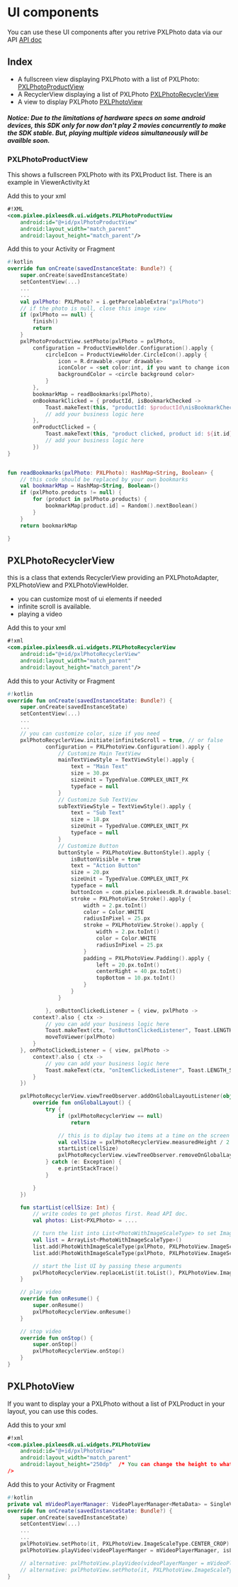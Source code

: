 # UI components
You can use these UI components after you retrive PXLPhoto data via our API [API doc](API.md)

## Index
- A fullscreen view displaying PXLPhoto with a list of PXLPhoto: [PXLPhotoProductView](#PXLPhotoProductView)
- A RecyclerView displaying a list of PXLPhoto [PXLPhotoRecyclerView](#PXLPhotoRecyclerView)
- A view to display PXLPhoto [PXLPhotoView](#PXLPhotoView)

##### Notice: Due to the limitations of hardware specs on some android devices, this SDK only for now don't play 2 movies concurrently to make the SDK stable. But, playing multiple videos simultaneously will be availble soon.

### PXLPhotoProductView
This shows a fullscreen PXLPhoto with its PXLProduct list. There is an example in ViewerActivity.kt

Add this to your xml
```xml
#!XML
<com.pixlee.pixleesdk.ui.widgets.PXLPhotoProductView
    android:id="@+id/pxlPhotoProductView"
    android:layout_width="match_parent"
    android:layout_height="match_parent"/>
```
Add this to your Activity or Fragment
```kotlin
#!kotlin
override fun onCreate(savedInstanceState: Bundle?) {
    super.onCreate(savedInstanceState)
    setContentView(...)
    ...
    ...
    val pxlPhoto: PXLPhoto? = i.getParcelableExtra("pxlPhoto")
    // if the photo is null, close this image view
    if (pxlPhoto == null) {
        finish()
        return
    }
    pxlPhotoProductView.setPhoto(pxlPhoto = pxlPhoto,
        configuration = ProductViewHolder.Configuration().apply {
            circleIcon = ProductViewHolder.CircleIcon().apply {
                icon = R.drawable.<your drawable>
                iconColor = <set color:int, if you want to change icon's color>
                backgroundColor = <circle background color>
            }
        },
        bookmarkMap = readBookmarks(pxlPhoto),
        onBookmarkClicked = { productId, isBookmarkChecked ->
            Toast.makeText(this, "productId: $productId\nisBookmarkChecked: $isBookmarkChecked", Toast.LENGTH_SHORT).show()
            // add your business logic here
        },
        onProductClicked = {
            Toast.makeText(this, "product clicked, product id: ${it.id}", Toast.LENGTH_SHORT).show()
            // add your business logic here
        })
}


fun readBookmarks(pxlPhoto: PXLPhoto): HashMap<String, Boolean> {
    // this code should be replaced by your own bookmarks
    val bookmarkMap = HashMap<String, Boolean>()
    if (pxlPhoto.products != null) {
        for (product in pxlPhoto.products) {
            bookmarkMap[product.id] = Random().nextBoolean()
        }
    }
    return bookmarkMap

}

```
## PXLPhotoRecyclerView
this is a class that extends RecyclerView providing an PXLPhotoAdapter, PXLPhotoView and PXLPhotoViewHolder.
- you can customize most of ui elements if needed
- infinite scroll is available.
- playing a video

Add this to your xml
```xml
#!xml
<com.pixlee.pixleesdk.ui.widgets.PXLPhotoRecyclerView
    android:id="@+id/pxlPhotoRecyclerView"
    android:layout_width="match_parent"
    android:layout_height="match_parent"/>
```

Add this to your Activity or Fragment
```kotlin
#!kotlin
override fun onCreate(savedInstanceState: Bundle?) {
    super.onCreate(savedInstanceState)
    setContentView(...)
    ...
    ...
    // you can customize color, size if you need
    pxlPhotoRecyclerView.initiate(infiniteScroll = true, // or false
            configuration = PXLPhotoView.Configuration().apply {
                // Customize Main TextView
                mainTextViewStyle = TextViewStyle().apply {
                    text = "Main Text"
                    size = 30.px
                    sizeUnit = TypedValue.COMPLEX_UNIT_PX
                    typeface = null
                }
                // Customize Sub TextView
                subTextViewStyle = TextViewStyle().apply {
                    text = "Sub Text"
                    size = 18.px
                    sizeUnit = TypedValue.COMPLEX_UNIT_PX
                    typeface = null
                }
                // Customize Button
                buttonStyle = PXLPhotoView.ButtonStyle().apply {
                    isButtonVisible = true
                    text = "Action Button"
                    size = 20.px
                    sizeUnit = TypedValue.COMPLEX_UNIT_PX
                    typeface = null
                    buttonIcon = com.pixlee.pixleesdk.R.drawable.baseline_play_arrow_white_24
                    stroke = PXLPhotoView.Stroke().apply {
                        width = 2.px.toInt()
                        color = Color.WHITE
                        radiusInPixel = 25.px
                        stroke = PXLPhotoView.Stroke().apply {
                            width = 2.px.toInt()
                            color = Color.WHITE
                            radiusInPixel = 25.px
                        }
                        padding = PXLPhotoView.Padding().apply {
                            left = 20.px.toInt()
                            centerRight = 40.px.toInt()
                            topBottom = 10.px.toInt()
                        }
                    }
                }

            }, onButtonClickedListener = { view, pxlPhoto ->
        context?.also { ctx ->
            // you can add your business logic here
            Toast.makeText(ctx, "onButtonClickedListener", Toast.LENGTH_SHORT).show()
            moveToViewer(pxlPhoto)
        }
    }, onPhotoClickedListener = { view, pxlPhoto ->
        context?.also { ctx ->
            // you can add your business logic here
            Toast.makeText(ctx, "onItemClickedListener", Toast.LENGTH_SHORT).show()
        }
    })

    pxlPhotoRecyclerView.viewTreeObserver.addOnGlobalLayoutListener(object : ViewTreeObserver.OnGlobalLayoutListener {
        override fun onGlobalLayout() {
            try {
                if (pxlPhotoRecyclerView == null)
                    return

                // this is to diplay two items at a time on the screen
                val cellSize = pxlPhotoRecyclerView.measuredHeight / 2
                startList(cellSize)
                pxlPhotoRecyclerView.viewTreeObserver.removeOnGlobalLayoutListener(this)
            } catch (e: Exception) {
                e.printStackTrace()
            }

        }
    })

    fun startList(cellSize: Int) {
        // write codes to get photos first. Read API doc.
        val photos: List<PXLPhoto> = ....

        // turn the list into List<PhotoWithImageScaleType> to set ImageScaleType[CENTER_CROP, FIT_CENTER], and the cells' height size
        val list = ArrayList<PhotoWithImageScaleType>()
        list.add(PhotoWithImageScaleType(pxlPhoto, PXLPhotoView.ImageScaleType.CENTER_CROP, cellSize))
        list.add(PhotoWithImageScaleType(pxlPhoto, PXLPhotoView.ImageScaleType.FIT_CENTER, cellSize))

        // start the list UI by passing these arguments
        pxlPhotoRecyclerView.replaceList(it.toList(), PXLPhotoView.ImageScaleType.CENTER_CROP, cellSize)
    }

    // play video
    override fun onResume() {
        super.onResume()
        pxlPhotoRecyclerView.onResume()
    }

    // stop video
    override fun onStop() {
        super.onStop()
        pxlPhotoRecyclerView.onStop()
    }
}
```
## PXLPhotoView
If you want to display your a PXLPhoto without a list of PXLProduct in your layout, you can use this codes.

Add this to your xml
```xml
#!xml
<com.pixlee.pixleesdk.ui.widgets.PXLPhotoView
    android:id="@+id/pxlPhotoView"
    android:layout_width="match_parent"
    android:layout_height="250dp"  /* You can change the height to what you need. This is just an example. */
/>
```

Add this to your Activity or Fragment
```kotlin
#!kotlin
private val mVideoPlayerManager: VideoPlayerManager<MetaData> = SingleVideoPlayerManager { }
override fun onCreate(savedInstanceState: Bundle?) {
    super.onCreate(savedInstanceState)
    setContentView(...)
    ...
    ...
    pxlPhotoView.setPhoto(it, PXLPhotoView.ImageScaleType.CENTER_CROP)
    pxlPhotoView.playVideo(videoPlayerManger = mVideoPlayerManager, isLooping = true, muted = true)

    // alternative: pxlPhotoView.playVideo(videoPlayerManger = mVideoPlayerManager, isLooping = false, muted = false)
    // alternative: pxlPhotoView.setPhoto(it, PXLPhotoView.ImageScaleType.FIT_CENTER)
}
